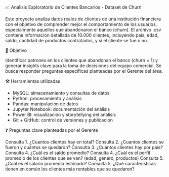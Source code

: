 📈 Análisis Exploratorio de Clientes Bancarios - Dataset de Churn

Este proyecto analiza datos reales de clientes de una institución financiera con el objetivo de comprender mejor el comportamiento de los usuarios, especialmente aquellos que abandonaron el banco (*churn*). El archivo .csv contiene información detallada de 10.000 clientes, incluyendo país, edad, saldo, cantidad de productos contratados, y si el cliente se fue o no.

🎯 Objetivo

Identificar patrones en los clientes que abandonan el banco (churn = 1) y generar insights clave para la toma de decisiones del equipo comercial. Se busca responder preguntas específicas planteadas por el Gerente del área.

🛠️ Herramientas utilizadas

- MySQL: almacenamiento y consultas de datos
- Python: procesamiento y análisis
- Pandas: manipulación de datos
- Jupyter Notebook: documentación del análisis
- Power BI: visualización y storytellying del análisis 
- Git + GitHub: control de versiones y publicación

❓ Preguntas clave planteadas por el Gerente

Consulta 1. ¿Cuantos clientes hay en total?
Consulta 2. ¿Cuantos clientes se fueron y cuántos se quedaron?
Consulta 3. ¿Cuantos clientes hay por país?
Consulta 4. ¿Cuál es el saldo promedio?
Consulta 4. ¿Cuál es el perfil promedio de los clientes que se van? (edad, género, productos)
Consulta 5. ¿Cuál es el salario promedio estimado?
Consulta 5. ¿Qué características tienen en común los clientes más rentables que se quedaron?
